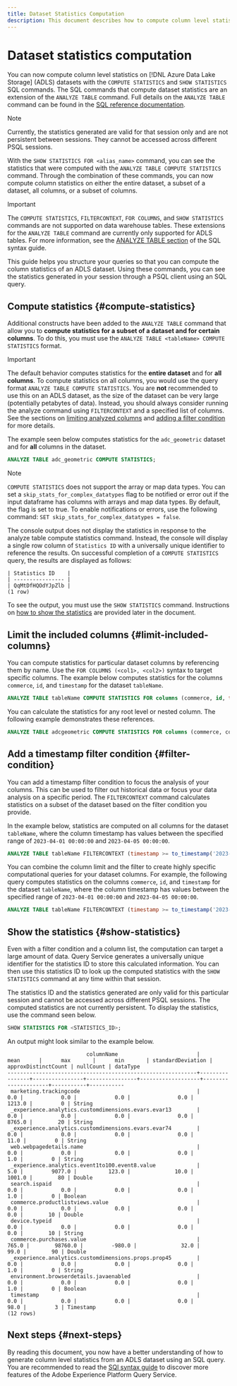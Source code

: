 ```yaml
---
title: Dataset Statistics Computation 
description: This document describes how to compute column level statistics on Azure Data Lake Storage (ADLS) datasets with SQL commands.
---
```

# Dataset statistics computation

You can now compute column level statistics on [!DNL Azure Data Lake Storage] (ADLS) datasets with the `COMPUTE STATISTICS` and `SHOW STATISTICS` SQL commands. The SQL commands that compute dataset statistics are an extension of the `ANALYZE TABLE` command. Full details on the `ANALYZE TABLE` command can be found in the [SQL reference documentation](../sql/syntax.md#analyze-table).

>[!NOTE]
>
>Currently, the statistics generated are valid for that session only and are not persistent between sessions. They cannot be accessed across different PSQL sessions.

With the `SHOW STATISTICS FOR <alias_name>` command, you can see the statistics that were computed with the `ANALYZE TABLE COMPUTE STATISTICS` command. Through the combination of these commands, you can now compute column statistics on either the entire dataset, a subset of a dataset, all columns, or a subset of columns.

>[!IMPORTANT]
>
>The `COMPUTE STATISTICS`, `FILTERCONTEXT`, `FOR COLUMNS`, and `SHOW STATISTICS` commands are not supported on data warehouse tables. These extensions for the `ANALYZE TABLE` command are currently only supported for ADLS tables. For more information, see the [ANALYZE TABLE section](../sql/syntax.md#analyze-table) of the SQL syntax guide.  

This guide helps you structure your queries so that you can compute the column statistics of an ADLS dataset. Using these commands, you can see the statistics generated in your session through a PSQL client using an SQL query.

## Compute statistics {#compute-statistics}

Additional constructs have been added to the `ANALYZE TABLE` command that allow you to **compute statistics for a subset of a dataset and for certain columns**. To do this, you must use the `ANALYZE TABLE <tableName> COMPUTE STATISTICS` format. 

>[!IMPORTANT]
>
>The default behavior computes statistics for the **entire dataset** and for **all columns**. To compute statistics on all columns, you would use the query format `ANALYZE TABLE COMPUTE STATISTICS`. You are **not** recommended to use this on an ADLS dataset, as the size of the dataset can be very large (potentially petabytes of data). Instead, you should always consider running the analyze command using `FILTERCONTEXT` and a specified list of columns. See the sections on [limiting analyzed columns](#limit-included-columns) and [adding a filter condition](#filter-condition) for more details.

The example seen below computes statistics for the `adc_geometric` dataset and for **all** columns in the dataset.

```sql
ANALYZE TABLE adc_geometric COMPUTE STATISTICS;
```

>[!NOTE]
>
>`COMPUTE STATISTICS` does not support the array or map data types. You can set a `skip_stats_for_complex_datatypes` flag to be notified or error out if the input dataframe has columns with arrays and map data types. By default, the flag is set to true. To enable notifications or errors, use the following command: `SET skip_stats_for_complex_datatypes = false`.

<!-- Commented out until the <alias_name> feature is released.
This second example, is a more real-world example as it uses an alias name. See the [alias name section](#alias-name) for more details on this feature.

```sql
ANALYZE TABLE adc_geometric COMPUTE STATISTICS as <alias_name>;
``` -->

The console output does not display the statistics in response to the analyze table compute statistics command. Instead, the console will display a single row column of `Statistics ID` with a universally unique identifier to reference the results. On successful completion of a `COMPUTE STATISTICS` query, the results are displayed as follows:

```console
| Statistics ID    | 
| ---------------- |
| QqMtDfHQOdYJpZlb |
(1 row)
```

To see the output, you must use the `SHOW STATISTICS` command. Instructions on [how to show the statistics](#show-statistics) are provided later in the document.

## Limit the included columns {#limit-included-columns}

You can compute statistics for particular dataset columns by referencing them by name. Use the `FOR COLUMNS (<col1>, <col2>)` syntax to target specific columns. The example below computes statistics for the columns  `commerce`, `id`, and `timestamp` for the  dataset `tableName`.

```sql
ANALYZE TABLE tableName COMPUTE STATISTICS FOR columns (commerce, id, timestamp);
```

You can calculate the statistics for any root level or nested column. The following example demonstrates these references.

```sql
ANALYZE TABLE adcgeometric COMPUTE STATISTICS FOR columns (commerce, commerce.purchases.value, commerce.productListAdds.value);
```

## Add a timestamp filter condition {#filter-condition}

You can add a timestamp filter condition to focus the analysis of your columns. This can be used to filter out historical data or focus your data analysis on a specific period. The `FILTERCONTEXT` command calculates statistics on a subset of the dataset based on the filter condition you provide.

In the example below, statistics are computed on all columns for the dataset `tableName`, where the column timestamp has values between the specified range of `2023-04-01 00:00:00` and `2023-04-05 00:00:00`. 

```sql
ANALYZE TABLE tableName FILTERCONTEXT (timestamp >= to_timestamp('2023-04-01 00:00:00') and timestamp <= to_timestamp('2023-04-05 00:00:00')) COMPUTE STATISTICS FOR ALL COLUMNS;
```

You can combine the column limit and the filter to create highly specific computational queries for your dataset columns. For example, the following query computes statistics on the columns `commerce`, `id`, and `timestamp` for the  dataset `tableName`, where the column timestamp has values between the specified range of `2023-04-01 00:00:00` and `2023-04-05 00:00:00`. 

```sql
ANALYZE TABLE tableName FILTERCONTEXT (timestamp >= to_timestamp('2023-04-01 00:00:00') and timestamp <= to_timestamp('2023-04-05 00:00:00')) COMPUTE STATISTICS FOR (columns commerce, id, timestamp);
```

<!-- ## Create an alias name {#alias-name}

Since the filter condition and the column list can target a large amount of data, it is unrealistic to remember the exact values. Instead, you can provide an `<alias_name>` to store this calculated information. If you do not provide an alias name for these calculations, Query Service generates a universally unique identifier for the alias ID. You can then use this alias ID to look up the computed statistics with the `SHOW STATISTICS` command. 

>[!NOTE]
>
>Although alias names are optional, you are recommended to use them as best practice.

The example below stores the output computed statistics in the `alias_name` for later reference.

```sql
ANALYZE TABLE adc_geometric COMPUTE STATISTICS FOR ALL COLUMNS as alias_name;
```

The output for the above example is `SUCCESSFULLY COMPLETED, alias_name`. The console output does not display the statistics in the response of the analyze table compute statistics command. To see the output, you must use the `SHOW STATISTICS` command discussed below. -->

## Show the statistics {#show-statistics}

<!-- Commented out until the <alias_name> feature is released.
The alias name used in the query is available as soon as the `ANALYZE TABLE` command has been run.  -->

Even with a filter condition and a column list, the computation can target a large amount of data. Query Service generates a universally unique identifier for the statistics ID to store this calculated information. You can then use this statistics ID to look up the computed statistics with the `SHOW STATISTICS` command at any time within that session. 

The statistics ID and the statistics generated are only valid for this particular session and cannot be accessed across different PSQL sessions. The computed statistics are not currently persistent. To display the statistics, use the command seen below.

```sql
SHOW STATISTICS FOR <STATISTICS_ID>;
```

An output might look similar to the example below. 

```console
                         columnName                         |      mean      |      max       |      min       | standardDeviation | approxDistinctCount | nullCount | dataType  
------------------------------------------------------------+----------------+----------------+----------------+-------------------+---------------------+-----------+-----------
 marketing.trackingcode                                     |            0.0 |            0.0 |            0.0 |               0.0 |              1213.0 |         0 | String
 _experience.analytics.customdimensions.evars.evar13        |            0.0 |            0.0 |            0.0 |               0.0 |              8765.0 |        20 | String
 _experience.analytics.customdimensions.evars.evar74        |            0.0 |            0.0 |            0.0 |               0.0 |                11.0 |         0 | String
 web.webpagedetails.name                                    |            0.0 |            0.0 |            0.0 |               0.0 |                 1.0 |         0 | String
 _experience.analytics.event1to100.event8.value             |            5.0 |         9077.0 |          123.0 |              10.0 |              1001.0 |        80 | Double
 search.ispaid                                              |            0.0 |            0.0 |            0.0 |               0.0 |                 1.0 |         0 | Boolean
 commerce.productlistviews.value                            |            0.0 |            0.0 |            0.0 |               0.0 |                 0.0 |        10 | Double
 device.typeid                                              |            0.0 |            0.0 |            0.0 |               0.0 |                 0.0 |        10 | String
 commerce.purchases.value                                   |          765.0 |        98760.0 |         -980.0 |              32.0 |                99.0 |        90 | Double
 _experience.analytics.customdimensions.props.prop45        |            0.0 |            0.0 |            0.0 |               0.0 |                 1.0 |         0 | String
 environment.browserdetails.javaenabled                     |            0.0 |            0.0 |            0.0 |               0.0 |                 1.0 |         0 | Boolean
 timestamp                                                  |            0.0 |            0.0 |            0.0 |               0.0 |                98.0 |         3 | Timestamp
(12 rows)
```

## Next steps {#next-steps}

By reading this document, you now have a better understanding of how to generate column level statistics from an ADLS dataset using an SQL query. You are recommended to read the [SQl syntax guide](../sql/syntax.md) to discover more features of the Adobe Experience Platform Query Service.
